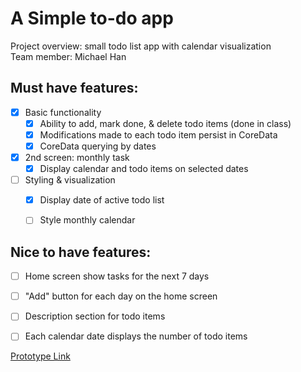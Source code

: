 # A Simple to-do app

Project overview: small todo list app with calendar visualization  
Team member: Michael Han


## Must have features:
- [x] Basic functionality
  - [x] Ability to add, mark done, & delete todo items  (done in class)
  - [x] Modifications made to each todo item persist in CoreData 
  - [x] CoreData querying by dates 
- [X] 2nd screen: monthly task 
  - [X] Display calendar and todo items on selected dates 
- [ ] Styling & visualization
  - [X] Display date of active todo list
  - [ ] Style monthly calendar


## Nice to have features:
- [ ] Home screen show tasks for the next 7 days
- [ ] "Add" button for each day on the home screen
- [ ] Description section for todo items
- [ ] Each calendar date displays the number of todo items


<a href="https://www.figma.com/proto/zpI5fcOadWoQ7kwHPzlLgb/Untitled?page-id=0%3A1&node-id=2%3A2&viewport=241%2C48%2C1.02&scaling=scale-down&starting-point-node-id=2%3A2">Prototype Link</a>
